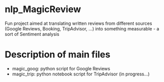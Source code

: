 # nlp_MagicReview
Fun project aimed at translating written reviews from different sources (Google Reviews, Booking, TripAdvisor, ...) into something measurable - a sort of Sentiment analysis

# Description of main files
- magic_goog: python script for Google Reviews
- magic_trip: python notebook script for TripAdvisor (in progress...)
